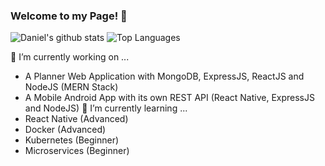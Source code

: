 ### Welcome to my Page! 👋
![Daniel's github stats](https://github-readme-stats.vercel.app/api?username=DNofulla&count_private=true)
![Top Languages](https://github-readme-stats.vercel.app/api/top-langs/?username=DNofulla&layout=compact&count_private=true&langs_count=10)

🔭 I’m currently working on ...
  - A Planner Web Application with MongoDB, ExpressJS, ReactJS and NodeJS (MERN Stack) 
  - A Mobile Android App with its own REST API (React Native, ExpressJS and NodeJS) 
🌱 I’m currently learning ... 
  - React Native (Advanced)
  - Docker (Advanced)
  - Kubernetes (Beginner)
  - Microservices (Beginner)
